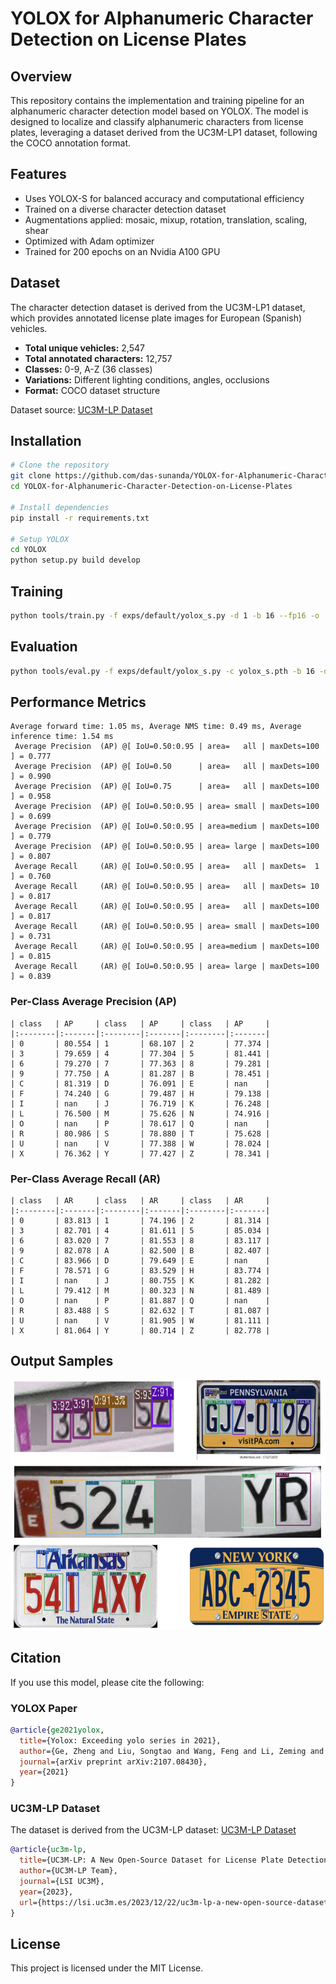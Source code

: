 # YOLOX for Alphanumeric Character Detection on License Plates

## Overview
This repository contains the implementation and training pipeline for an alphanumeric character detection model based on YOLOX. The model is designed to localize and classify alphanumeric characters from license plates, leveraging a dataset derived from the UC3M-LP1 dataset, following the COCO annotation format.

## Features
- Uses YOLOX-S for balanced accuracy and computational efficiency
- Trained on a diverse character detection dataset
- Augmentations applied: mosaic, mixup, rotation, translation, scaling, shear
- Optimized with Adam optimizer
- Trained for 200 epochs on an Nvidia A100 GPU

## Dataset
The character detection dataset is derived from the UC3M-LP1 dataset, which provides annotated license plate images for European (Spanish) vehicles.
- **Total unique vehicles:** 2,547
- **Total annotated characters:** 12,757
- **Classes:** 0-9, A-Z (36 classes)
- **Variations:** Different lighting conditions, angles, occlusions
- **Format:** COCO dataset structure

Dataset source: [UC3M-LP Dataset](https://lsi.uc3m.es/2023/12/22/uc3m-lp-a-new-open-source-dataset/)

## Installation
```bash
# Clone the repository
git clone https://github.com/das-sunanda/YOLOX-for-Alphanumeric-Character-Detection-on-License-Plates.git
cd YOLOX-for-Alphanumeric-Character-Detection-on-License-Plates

# Install dependencies
pip install -r requirements.txt

# Setup YOLOX
cd YOLOX
python setup.py build develop
```

## Training
```bash
python tools/train.py -f exps/default/yolox_s.py -d 1 -b 16 --fp16 -o
```

## Evaluation
```bash
python tools/eval.py -f exps/default/yolox_s.py -c yolox_s.pth -b 16 -d 1 --conf 0.01 --nms 0.65
```

## Performance Metrics
```
Average forward time: 1.05 ms, Average NMS time: 0.49 ms, Average inference time: 1.54 ms
 Average Precision  (AP) @[ IoU=0.50:0.95 | area=   all | maxDets=100 ] = 0.777
 Average Precision  (AP) @[ IoU=0.50      | area=   all | maxDets=100 ] = 0.990
 Average Precision  (AP) @[ IoU=0.75      | area=   all | maxDets=100 ] = 0.958
 Average Precision  (AP) @[ IoU=0.50:0.95 | area= small | maxDets=100 ] = 0.699
 Average Precision  (AP) @[ IoU=0.50:0.95 | area=medium | maxDets=100 ] = 0.779
 Average Precision  (AP) @[ IoU=0.50:0.95 | area= large | maxDets=100 ] = 0.807
 Average Recall     (AR) @[ IoU=0.50:0.95 | area=   all | maxDets=  1 ] = 0.760
 Average Recall     (AR) @[ IoU=0.50:0.95 | area=   all | maxDets= 10 ] = 0.817
 Average Recall     (AR) @[ IoU=0.50:0.95 | area=   all | maxDets=100 ] = 0.817
 Average Recall     (AR) @[ IoU=0.50:0.95 | area= small | maxDets=100 ] = 0.731
 Average Recall     (AR) @[ IoU=0.50:0.95 | area=medium | maxDets=100 ] = 0.815
 Average Recall     (AR) @[ IoU=0.50:0.95 | area= large | maxDets=100 ] = 0.839
```

### Per-Class Average Precision (AP)
```
| class   | AP     | class   | AP     | class   | AP     |
|:--------|:-------|:--------|:-------|:--------|:-------|
| 0       | 80.554 | 1       | 68.107 | 2       | 77.374 |
| 3       | 79.659 | 4       | 77.304 | 5       | 81.441 |
| 6       | 79.270 | 7       | 77.363 | 8       | 79.281 |
| 9       | 77.750 | A       | 81.287 | B       | 78.451 |
| C       | 81.319 | D       | 76.091 | E       | nan    |
| F       | 74.240 | G       | 79.487 | H       | 79.138 |
| I       | nan    | J       | 76.719 | K       | 76.248 |
| L       | 76.500 | M       | 75.626 | N       | 74.916 |
| O       | nan    | P       | 78.617 | Q       | nan    |
| R       | 80.986 | S       | 78.880 | T       | 75.628 |
| U       | nan    | V       | 77.388 | W       | 78.024 |
| X       | 76.362 | Y       | 77.427 | Z       | 78.341 |
```
### Per-Class Average Recall (AR)
```
| class   | AR     | class   | AR     | class   | AR     |
|:--------|:-------|:--------|:-------|:--------|:-------|
| 0       | 83.813 | 1       | 74.196 | 2       | 81.314 |
| 3       | 82.701 | 4       | 81.611 | 5       | 85.034 |
| 6       | 83.020 | 7       | 81.553 | 8       | 83.117 |
| 9       | 82.078 | A       | 82.500 | B       | 82.407 |
| C       | 83.966 | D       | 79.649 | E       | nan    |
| F       | 78.571 | G       | 83.529 | H       | 83.774 |
| I       | nan    | J       | 80.755 | K       | 81.282 |
| L       | 79.412 | M       | 80.323 | N       | 81.489 |
| O       | nan    | P       | 81.887 | Q       | nan    |
| R       | 83.488 | S       | 82.632 | T       | 81.087 |
| U       | nan    | V       | 81.905 | W       | 81.111 |
| X       | 81.064 | Y       | 80.714 | Z       | 82.778 |
```

## Output Samples
<img src="Outputs/output.png" width="600" height="400">


## Citation
If you use this model, please cite the following:

### YOLOX Paper
```bibtex
@article{ge2021yolox,
  title={Yolox: Exceeding yolo series in 2021},
  author={Ge, Zheng and Liu, Songtao and Wang, Feng and Li, Zeming and Sun, Jian},
  journal={arXiv preprint arXiv:2107.08430},
  year={2021}
}
```

### UC3M-LP Dataset
The dataset is derived from the UC3M-LP dataset:
[UC3M-LP Dataset](https://lsi.uc3m.es/2023/12/22/uc3m-lp-a-new-open-source-dataset/)

```bibtex
@article{uc3m-lp,
  title={UC3M-LP: A New Open-Source Dataset for License Plate Detection and Recognition},
  author={UC3M-LP Team},
  journal={LSI UC3M},
  year={2023},
  url={https://lsi.uc3m.es/2023/12/22/uc3m-lp-a-new-open-source-dataset/}
}
```

## License
This project is licensed under the MIT License.
